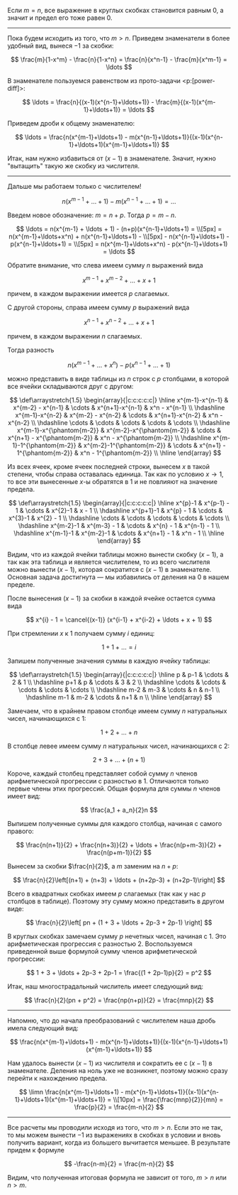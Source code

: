 Если $m=n$, все выражение в круглых скобках становится равным $0$, а значит и предел его тоже равен $0$.

---

Пока будем исходить из того, что $m>n$. Приведем знаменатели в более удобный вид, вынеся $-1$ за скобки:

$$ \frac{m}{1-x^m} - \frac{n}{1-x^n} = \frac{n}{x^n-1} - \frac{m}{x^m-1} = \ldots $$

В знаменателе пользуемся равенством из прото-задачи <p:[power-diff]>:

$$ \ldots = \frac{n}{(x-1)(x^{n-1}+\ldots+1)} - \frac{m}{(x-1)(x^{m-1}+\ldots+1)} = \ldots $$

Приведем дроби к общему знаменателю:

$$ \ldots = \frac{n(x^{m-1}+\ldots+1) - m(x^{n-1}+\ldots+1)}{(x-1)(x^{n-1}+\ldots+1)(x^{m-1}+\ldots+1)} $$

Итак, нам нужно избавиться от $(x-1)$ в знаменателе. Значит, нужно "вытащить" такую же скобку из числителя.

---

Дальше мы работаем только с числителем!

$$ n(x^{m-1}+\ldots+1) - m(x^{n-1}+\ldots+1) = \ldots $$

Введем новое обозначение: $m = n+p$. Тогда $p=m-n$.

$$ \ldots = n(x^{m-1} + \ldots + 1) - (n+p)(x^{n-1}+\ldots+1) = \\[5px] = n(x^{m-1}+\ldots+x^n) + n(x^{n-1}+\ldots+1) - \\[5px] - n(x^{n-1}+\ldots+1) - p(x^{n-1}+\ldots+1) = \\[5px] = n(x^{m-1}+\ldots+x^n) - p(x^{n-1}+\ldots+1) = \ldots $$

Обратите внимание, что слева имеем сумму $n$ выражений вида

$$ x^{m-1}+x^{m-2}+\ldots+x+1 $$

причем, в каждом выражении имеется $p$ слагаемых.

С другой стороны, справа имеем сумму $p$ выражений вида

$$ x^{n-1}+x^{n-2}+\ldots+x+1 $$

причем, в каждом выражении $n$ слагаемых.

Тогда разность

$$ n(x^{m-1}+\ldots+x^n) - p(x^{n-1}+\ldots+1) $$

можно представить в виде таблицы из $n$ строк с $p$ столбцами, в которой все ячейки складываются друг с другом:

$$
\def\arraystretch{1.5}
\begin{array}{|c:c:c:c:c|}
	\hline
	x^{m-1}-x^{n-1} & x^{m-2} - x^{n-1} & \cdots & x^{n+1}-x^{n-1} & x^n - x^{n-1}
    \\ \hdashline
    x^{m-1}-x^{n-2} & x^{m-2} - x^{n-2} & \cdots & x^{n+1}-x^{n-2} & x^n - x^{n-2}
    \\ \hdashline
    \cdots & \cdots & \cdots & \cdots & \cdots
    \\ \hdashline
    x^{m-1}-x^{\phantom{m-2}} & x^{m-2}-x^{\phantom{m-2}} & \cdots & x^{n+1} - x^{\phantom{m-2}} & x^n - x^{\phantom{m-2}}
    \\ \hdashline
    x^{m-1}-1^{\phantom{m-2}} & x^{m-2}-1^{\phantom{m-2}} & \cdots & x^{n+1} - 1^{\phantom{m-2}} & x^n - 1^{\phantom{m-2}}
    \\ \hline
\end{array}
$$

Из всех ячеек, кроме ячеек последней строки, вынесем $x$ в такой степени, чтобы справа оставалась единица. Так как по условию $x\to 1$, то все эти вынесенные $x$-ы обратятся в $1$ и не повлияют на значение предела.

$$
\def\arraystretch{1.5}
\begin{array}{|c:c:c:c:c|}
	\hline
	x^{p}-1 & x^{p-1} - 1 & \cdots & x^{2}-1 & x - 1
    \\ \hdashline
    x^{p+1}-1 & x^{p} - 1 & \cdots & x^{3}-1 & x^{2} - 1
    \\ \hdashline
    \cdots & \cdots & \cdots & \cdots & \cdots
    \\ \hdashline
    x^{m-2}-1 & x^{m-3} - 1 & \cdots & x^{n} - 1 & x^{n-1} - 1
    \\ \hdashline
    x^{m-1}-1 & x^{m-2}-1 & \cdots & x^{n+1} - 1 & x^n - 1
    \\ \hline
\end{array}
$$

Видим, что из каждой ячейки таблицы можно вынести скобку $(x-1)$, а так как эта таблица и является числителем, то из всего числителя можно вынести $(x-1)$, которая сократится c $(x-1)$ в знаменателе. Основная задача достигнута — мы избавились от деления на $0$ в нашем пределе.

После вынесения $(x-1)$ за скобки в каждой ячейке остается сумма вида

$$ x^{i} - 1 = \cancel{(x-1)} (x^{i-1} + x^{i-2} + \ldots + x + 1) $$

При стремлении $x$ к $1$ получаем сумму $i$ единиц:

$$ 1 + 1 + \ldots = i $$

Запишем полученные значения суммы в каждую ячейку таблицы:

$$
\def\arraystretch{1.5}
\begin{array}{|c:c:c:c:c|}
	\hline
	p & p-1 & \cdots & 2 & 1
    \\ \hdashline
    p+1 & p & \cdots & 3 & 2
    \\ \hdashline
    \cdots & \cdots & \cdots & \cdots & \cdots
    \\ \hdashline
    m-2 & m-3 & \cdots & n & n-1
    \\ \hdashline
    m-1 & m-2 & \cdots & n+1 & n
    \\ \hline
\end{array}
$$

Замечаем, что в крайнем правом столбце имеем сумму $n$ натуральных чисел, начинающихся с $1$:

$$ 1 + 2 + \ldots + n $$

В столбце левее имеем сумму $n$ натуральных чисел, начинающихся с $2$:

$$ 2 + 3 + \ldots + (n+1) $$

Короче, каждый столбец представляет собой сумму $n$ членов арифметической прогрессии с разностью в $1$. Отличаются только первые члены этих прогрессий. Общая формула для суммы $n$ членов имеет вид:

$$ \frac{a_1 + a_n}{2}n $$

Выпишем полученные суммы для каждого столбца, начиная с самого правого:

$$ \frac{n(n+1)}{2} + \frac{n(n+3)}{2} + \ldots + \frac{n(p+m-3)}{2} + \frac{n(p+m-1)}{2} $$

Вынесем за скобки $\frac{n}{2}$, а $m$ заменим на $n+p$:

$$ \frac{n}{2}\left[(n+1) + (n+3) + \ldots + (n+2p-3) + (n+2p-1)\right] $$

Всего в квадратных скобках имеем $p$ слагаемых (так как у нас $p$ столбцов в таблице). Поэтому эту сумму можно представить в другом виде:

$$ \frac{n}{2}\left[ pn + (1 + 3 + \ldots + 2p-3 + 2p-1) \right] $$

В круглых скобках замечаем сумму $p$ нечетных чисел, начиная с $1$. Это арифметическая прогрессия с разностью $2$. Воспользуемся приведенной выше формулой сумму членов арифметической прогрессии:

$$ 1 + 3 + \ldots + 2p-3 + 2p-1 = \frac{(1 + 2p-1)p}{2} = p^2 $$

Итак, наш многострадальный числитель имеет следующий вид:

$$ \frac{n}{2}(pn + p^2) = \frac{np(n+p)}{2} = \frac{mnp}{2} $$

---

Напомню, что до начала преобразований с числителем наша дробь имела следующий вид:

$$ \frac{n(x^{m-1}+\ldots+1) - m(x^{n-1}+\ldots+1)}{(x-1)(x^{n-1}+\ldots+1)(x^{m-1}+\ldots+1)} $$

Нам удалось вынести $(x-1)$ из числителя и сократить ее с $(x-1)$ в знаменателе. Деления на ноль уже не возникнет, поэтому можно сразу перейти к нахождению предела.

$$ \limn \frac{n(x^{m-1}+\ldots+1) - m(x^{n-1}+\ldots+1)}{(x-1)(x^{n-1}+\ldots+1)(x^{m-1}+\ldots+1)} = \\[10px] = \frac{\frac{mnp}{2}}{mn} = \frac{p}{2} = \frac{m-n}{2} $$

---

Все расчеты мы проводили исходя из того, что $m>n$. Если это не так, то мы можем вынести $-1$ из выражениях в скобках в условии и вновь получить вариант, когда из большего вычитается меньшее. В результате придем к формуле

$$ -\frac{n-m}{2} = \frac{m-n}{2} $$

Видим, что полученная итоговая формула не зависит от того, $m>n$ или $n>m$.